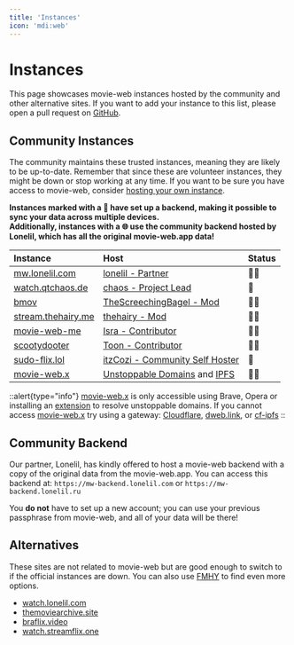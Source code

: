 ```yaml
---
title: 'Instances'
icon: 'mdi:web'
---
```


# Instances

This page showcases movie-web instances hosted by the community and other alternative sites. If you want to add your instance to this list, please open a pull request on [GitHub](https://github.com/movie-web/docs).

## Community Instances

The community maintains these trusted instances, meaning they are likely to be up-to-date. Remember that since these are volunteer instances, they might be down or stop working at any time. If you want to be sure you have access to movie-web, consider [hosting your own instance](../1.self-hosting/1.hosting-intro.md).

**Instances marked with a 💾 have set up a backend, making it possible to sync your data across multiple devices.**<br />
**Additionally, instances with a 🌐 use the community backend hosted by Lonelil, which has all the original movie-web.app data!**

| Instance                                         | Host                                                                                | Status |
| :----------------------------------------------- | :---------------------------------------------------------------------------------- | :----- |
| [mw.lonelil.com](https://mw.lonelil.com)         | [lonelil - Partner](https://github.com/lonelil)                                     | 💾🌐   |
| [watch.qtchaos.de](https://watch.qtchaos.de)     | [chaos - Project Lead](https://github.com/qtchaos)                                  | 💾     |
| [bmov](https://bmov.vercel.app)                  | [TheScreechingBagel - Mod](https://github.com/TheScreechingBagel)                   | 💾🌐   |
| [stream.thehairy.me](https://stream.thehairy.me) | [thehairy - Mod](https://github.com/thehairy)                                       | 💾🌐   |
| [movie-web-me](https://movie-web-me.vercel.app)  | [Isra - Contributor](https://github.com/zisra)                                      | 💾🌐   |
| [scootydooter](https://scootydooter.vercel.app)  | [Toon - Contributor](https://github.com/Toon-arch)                                  | 💾🌐   |
| [sudo-flix.lol](https://sudo-flix.lol)           | [itzCozi - Community Self Hoster](https://gitlab.com/itzCozi)                       | 💾     |
| [movie-web.x](https://movie-web.x)               | [Unstoppable Domains](https://unstoppabledomains.com) and [IPFS](https://ipfs.tech) | 💾🌐   |

::alert{type="info"}
[movie-web.x](https://movie-web.x) is only accessible using Brave, Opera or installing an [extension](https://unstoppabledomains.com/extension) to resolve unstoppable domains.
If you cannot access [movie-web.x](https://movie-web.x) try using a gateway: [Cloudflare](https://cloudflare-ipfs.com/ipns/k51qzi5uqu5diql6nkzokwdvz9511dp9itillc7xhixptq14tk1oz8agh3wrjd), [dweb.link](https://k51qzi5uqu5diql6nkzokwdvz9511dp9itillc7xhixptq14tk1oz8agh3wrjd.ipns.dweb.link), or [cf-ipfs](https://k51qzi5uqu5diql6nkzokwdvz9511dp9itillc7xhixptq14tk1oz8agh3wrjd.ipns.cf-ipfs.com)
::

## Community Backend

Our partner, Lonelil, has kindly offered to host a movie-web backend with a copy of the original data from the movie-web.app. You can access this backend at: `https://mw-backend.lonelil.com` or `https://mw-backend.lonelil.ru`

You **do not** have to set up a new account; you can use your previous passphrase from movie-web, and all of your data will be there!

## Alternatives

These sites are not related to movie-web but are good enough to switch to if the official instances are down. You can also use [FMHY](https://fmhy.pages.dev/videopiracyguide) to find even more options.

- [watch.lonelil.com](https://watch.lonelil.com)
- [themoviearchive.site](https://themoviearchive.site)
- [braflix.video](https://braflix.video)
- [watch.streamflix.one](https://watch.streamflix.one)
